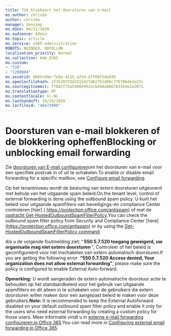 ```yaml
---
title: 726 blokkeert het doorsturen van e-mail
ms.author: chrisda
author: chrisda
manager: dansimp
ms.date: 04/21/2020
ms.audience: Admin
ms.topic: article
ms.service: o365-administration
ROBOTS: NOINDEX, NOFOLLOW
localization_priority: Normal
ms.collection: Adm_O365
ms.custom:
- "726"
- "1200004"
ms.assetid: 8865c68e-7e8a-4135-a254-d7f69f1ded30
ms.openlocfilehash: 2f3528375d251542fd82761d00c776706de2e23c
ms.sourcegitcommit: f7b82f75a5400e992ecbd48a666783354e2e2871
ms.translationtype: MT
ms.contentlocale: nl-NL
ms.lasthandoff: 10/15/2020
ms.locfileid: "48473096"
---
```

# <a name="blocking-or-unblocking-email-forwarding"></a><span data-ttu-id="e63fd-102">Doorsturen van e-mail blokkeren of de blokkering opheffen</span><span class="sxs-lookup"><span data-stu-id="e63fd-102">Blocking or unblocking email forwarding</span></span>

<span data-ttu-id="e63fd-103">Zie [doorsturen van E-mail configureren](https://docs.microsoft.com/microsoft-365/admin/email/configure-email-forwarding)om het doorsturen van e-mail voor een specifiek postvak in of uit te schakelen.</span><span class="sxs-lookup"><span data-stu-id="e63fd-103">To enable or disable email forwarding for a specific mailbox, see [Configure email forwarding](https://docs.microsoft.com/microsoft-365/admin/email/configure-email-forwarding).</span></span>

<span data-ttu-id="e63fd-104">Op het tenantniveau wordt de besturing van extern doorsturen uitgevoerd met behulp van het uitgaande spam beleid.</span><span class="sxs-lookup"><span data-stu-id="e63fd-104">On the tenant level, control of external forwarding is done using the outbound spam policy.</span></span> <span data-ttu-id="e63fd-105">U kunt het beleid voor uitgaande spamfilters van beveiligings-en compliance Center controleren [hier] ( https://protection.office.com/antispam) of met de [opdracht Get-HostedOutboundSpamFilterPolicy](https://docs.microsoft.com/powershell/module/exchange/get-hostedoutboundspamfilterpolicy).</span><span class="sxs-lookup"><span data-stu-id="e63fd-105">You can check the outbound spam filter policy from Security and Compliance Center [here] (https://protection.office.com/antispam) or by using the [Get-HostedOutboundSpamFilterPolicy command](https://docs.microsoft.com/powershell/module/exchange/get-hostedoutboundspamfilterpolicy).</span></span>

<span data-ttu-id="e63fd-106">Als u de volgende foutmelding ziet: **' 550 5.7.520 toegang geweigerd, uw organisatie mag niet extern doorsturen '**, Controleer of het beleid is geconfigureerd voor het inschakelen van extern automatisch doorsturen.</span><span class="sxs-lookup"><span data-stu-id="e63fd-106">If you are getting the following error: **“550 5.7.520 Access denied, Your organization does not allow external forwarding”**, please make sure the policy is configured to enable External Auto-forward.</span></span>

<span data-ttu-id="e63fd-107">**Opmerking:** U wordt aangeraden de extern automatische doorstuur actie te behouden op het standaardbeleid voor het gebruik van uitgaande spamfilters en dit alleen in te schakelen voor de gebruikers die extern doorsturen willen maken door een aangepast beleid te maken voor deze gebruikers.</span><span class="sxs-lookup"><span data-stu-id="e63fd-107">**Note:** It is recommended to keep the External Autoforward disabled on your default outbound spam filter policy and enable it only for the users who need external forwarding by creating a custom policy for those users.</span></span> <span data-ttu-id="e63fd-108">Meer informatie vindt u in [externe e-mail forwarding configureren in Office 365](https://docs.microsoft.com/microsoft-365/security/office-365-security/external-email-forwarding).</span><span class="sxs-lookup"><span data-stu-id="e63fd-108">You can read more in [Configuring external email forwarding in Office 365](https://docs.microsoft.com/microsoft-365/security/office-365-security/external-email-forwarding).</span></span>